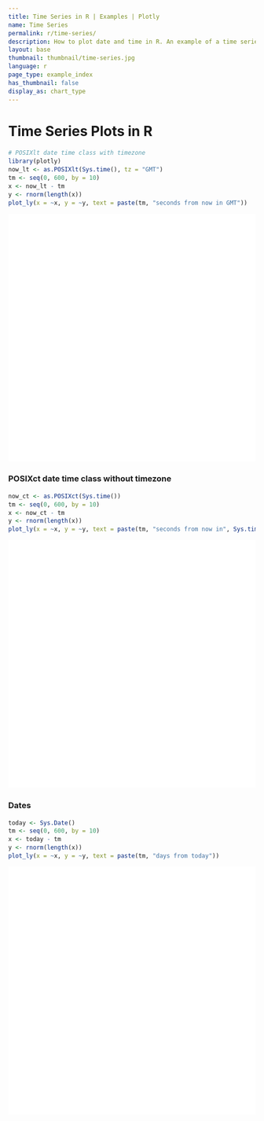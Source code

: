 ```yaml
---
title: Time Series in R | Examples | Plotly
name: Time Series
permalink: r/time-series/
description: How to plot date and time in R. An example of a time series plot with the POSIXct and Sys.Date classes.
layout: base
thumbnail: thumbnail/time-series.jpg
language: r
page_type: example_index
has_thumbnail: false
display_as: chart_type
---
```




# Time Series Plots in R


```r
# POSIXlt date time class with timezone
library(plotly)
now_lt <- as.POSIXlt(Sys.time(), tz = "GMT")
tm <- seq(0, 600, by = 10)
x <- now_lt - tm
y <- rnorm(length(x))
plot_ly(x = ~x, y = ~y, text = paste(tm, "seconds from now in GMT"))
```

![plot of chunk unnamed-chunk-2](figure/unnamed-chunk-2-1.png)

### POSIXct date time class without timezone


```r
now_ct <- as.POSIXct(Sys.time())
tm <- seq(0, 600, by = 10)
x <- now_ct - tm
y <- rnorm(length(x))
plot_ly(x = ~x, y = ~y, text = paste(tm, "seconds from now in", Sys.timezone()))
```

![plot of chunk unnamed-chunk-3](figure/unnamed-chunk-3-1.png)

### Dates


```r
today <- Sys.Date()
tm <- seq(0, 600, by = 10)
x <- today - tm
y <- rnorm(length(x))
plot_ly(x = ~x, y = ~y, text = paste(tm, "days from today"))
```

![plot of chunk unnamed-chunk-4](figure/unnamed-chunk-4-1.png)
